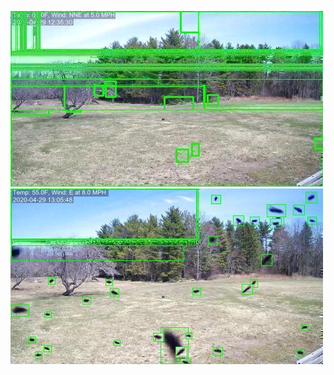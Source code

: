 ![20200429-120521-123526](in/20200429/20200429-120521-123526_0_.jpg)
![20200429-123531-130536](in/20200429/20200429-123531-130536_0_.jpg)
